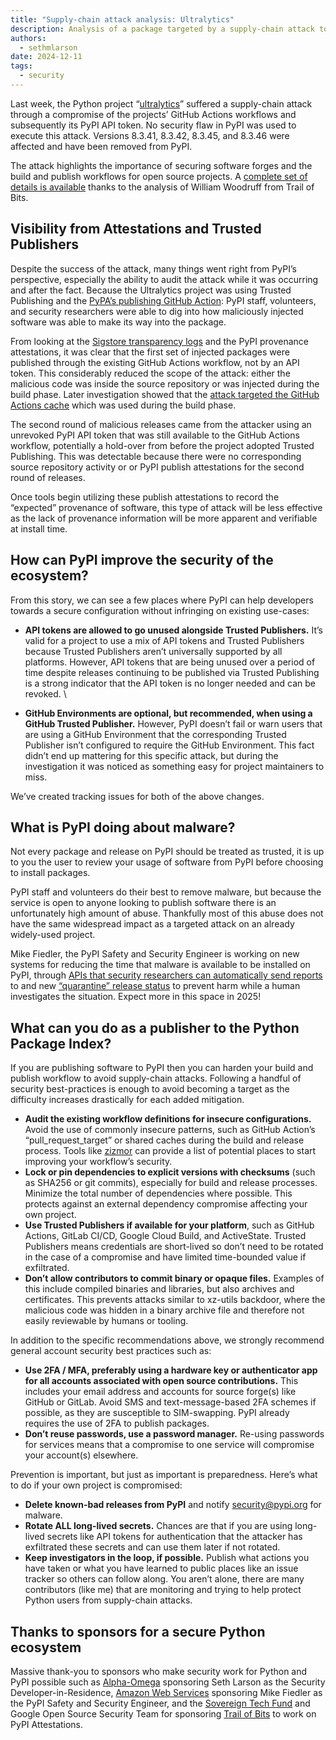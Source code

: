 ```yaml
---
title: "Supply-chain attack analysis: Ultralytics"
description: Analysis of a package targeted by a supply-chain attack to the build and release process
authors:
  - sethmlarson
date: 2024-12-11
tags:
  - security
---
```


Last week, the Python project “[ultralytics](https://pypi.org/project/ultralytics/)” suffered a supply-chain attack through a compromise of the projects’ GitHub Actions workflows and subsequently its PyPI API token. No security flaw in PyPI was used to execute this attack. Versions 8.3.41, 8.3.42, 8.3.45, and 8.3.46 were affected and have been removed from PyPI.

The attack highlights the importance of securing software forges and the build and publish workflows for open source projects. A [complete set of details is available](https://blog.yossarian.net/2024/12/06/zizmor-ultralytics-injection#conclusions) thanks to the analysis of William Woodruff from Trail of Bits.

## Visibility from Attestations and Trusted Publishers

Despite the success of the attack, many things went right from PyPI’s perspective, especially the ability to audit the attack while it was occurring and after the fact. Because the Ultralytics project was using Trusted Publishing and the [PyPA’s publishing GitHub Action](https://github.com/pypa/gh-action-pypi-publish): PyPI staff, volunteers, and security researchers were able to dig into how maliciously injected software was able to make its way into the package.

From looking at the [Sigstore transparency logs](https://search.sigstore.dev/?logIndex=153589716) and the PyPI provenance attestations, it was clear that the first set of injected packages were published through the existing GitHub Actions workflow, not by an API token. This considerably reduced the scope of the attack: either the malicious code was inside the source repository or was injected during the build phase. Later investigation showed that the [attack targeted the GitHub Actions cache](https://blog.yossarian.net/2024/12/06/zizmor-ultralytics-injection#conclusions) which was used during the build phase.

The second round of malicious releases came from the attacker using an unrevoked PyPI API token that was still available to the GitHub Actions workflow, potentially a hold-over from before the project adopted Trusted Publishing. This was detectable because there were no corresponding source repository activity or or PyPI publish attestations for the second round of releases.

Once tools begin utilizing these publish attestations to record the “expected” provenance of software, this type of attack will be less effective as the lack of provenance information will be more apparent and verifiable at install time.

## How can PyPI improve the security of the ecosystem?

From this story, we can see a few places where PyPI can help developers towards a secure configuration without infringing on existing use-cases:

* **API tokens are allowed to go unused alongside Trusted Publishers.** It’s valid for a project to use a mix of API tokens and Trusted Publishers because Trusted Publishers aren’t universally supported by all platforms. However, API tokens that are being unused over a period of time despite releases continuing to be published via Trusted Publishing is a strong indicator that the API token is no longer needed and can be revoked. \

* **GitHub Environments are optional, but recommended, when using a GitHub Trusted Publisher.** However, PyPI doesn’t fail or warn users that are using a GitHub Environment that the corresponding Trusted Publisher isn’t configured to require the GitHub Environment. This fact didn’t end up mattering for this specific attack, but during the investigation it was noticed as something easy for project maintainers to miss.

We’ve created tracking issues for both of the above changes.


## What is PyPI doing about malware?

Not every package and release on PyPI should be treated as trusted, it is up to you the user to review your usage of software from PyPI before choosing to install packages.

PyPI staff and volunteers do their best to remove malware, but because the service is open to anyone looking to publish software there is an unfortunately high amount of abuse. Thankfully most of this abuse does not have the same widespread impact as a targeted attack on an already widely-used project.

Mike Fiedler, the PyPI Safety and Security Engineer is working on new systems for reducing the time that malware is available to be installed on PyPI, through [APIs that security researchers can automatically send reports](https://blog.pypi.org/posts/2023-09-18-inbound-malware-reporting/) to and new [“quarantine” release status](https://blog.pypi.org/posts/2024-08-16-safety-and-security-engineer-year-in-review/#project-lifecycle-status-quarantine) to prevent harm while a human investigates the situation. Expect more in this space in 2025!

## What can you do as a publisher to the Python Package Index?

If you are publishing software to PyPI then you can harden your build and publish workflow to avoid supply-chain attacks. Following a handful of security best-practices is enough to avoid becoming a target as the difficulty increases drastically for each added mitigation.

* **Audit the existing workflow definitions for insecure configurations.** Avoid the use of commonly insecure patterns, such as GitHub Action’s “pull_request_target” or shared caches during the build and release process. Tools like [zizmor](https://woodruffw.github.io/zizmor/) can provide a list of potential places to start improving your workflow’s security.
* **Lock or pin dependencies to explicit versions with checksums** (such as SHA256 or git commits), especially for build and release processes. Minimize the total number of dependencies where possible. This protects against an external dependency compromise affecting your own project.
* **Use Trusted Publishers if available for your platform**, such as GitHub Actions, GitLab CI/CD, Google Cloud Build, and ActiveState. Trusted Publishers means credentials are short-lived so don’t need to be rotated in the case of a compromise and have limited time-bounded value if exfiltrated.
* **Don’t allow contributors to commit binary or opaque files.** Examples of this include compiled binaries and libraries, but also archives and certificates. This prevents attacks similar to xz-utils backdoor, where the malicious code was hidden in a binary archive file and therefore not easily reviewable by humans or tooling.

In addition to the specific recommendations above, we strongly recommend general account security best practices such as:

* **Use 2FA / MFA, preferably using a hardware key or authenticator app for all accounts associated with open source contributions.** This includes your email address and accounts for source forge(s) like GitHub or GitLab. Avoid SMS and text-message-based 2FA schemes if possible, as they are susceptible to SIM-swapping. PyPI already requires the use of 2FA to publish packages.
* **Don’t reuse passwords, use a password manager.** Re-using passwords for services means that a compromise to one service will compromise your account(s) elsewhere.

Prevention is important, but just as important is preparedness. Here’s what to do if your own project is compromised:

* **Delete known-bad releases from PyPI** and notify [security@pypi.org](mailto:security@pypi.org) for malware.
* **Rotate ALL long-lived secrets.** Chances are that if you are using long-lived secrets like API tokens for authentication that the attacker has exfiltrated these secrets and can use them later if not rotated.
* **Keep investigators in the loop, if possible.** Publish what actions you have taken or what you have learned to public places like an issue tracker so others can follow along. You aren’t alone, there are many contributors (like me) that are monitoring and trying to help protect Python users from supply-chain attacks.

## Thanks to sponsors for a secure Python ecosystem

Massive thank-you to sponsors who make security work for Python and PyPI possible such as [Alpha-Omega](https://alpha-omega.dev/) sponsoring Seth Larson as the Security Developer-in-Residence, [Amazon Web Services](https://aws.amazon.com/opensource/) sponsoring Mike Fiedler as the PyPI Safety and Security Engineer, and the [Sovereign Tech Fund](https://www.sovereigntechfund.de/tech/python-package-index) and Google Open Source Security Team for sponsoring [Trail of Bits](https://www.trailofbits.com/) to work on PyPI Attestations.
